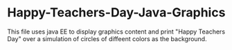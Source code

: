# Happy-Teachers-Day-Java-Graphics
This file uses java EE to display graphics content and print "Happy Teachers Day" over a simulation of circles of diffeent colors as the background.
